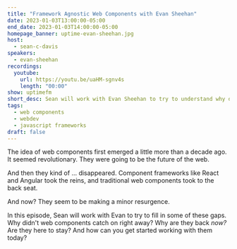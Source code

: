 ```yaml
---
title: "Framework Agnostic Web Components with Evan Sheehan"
date: 2023-01-03T13:00:00-05:00
end_date: 2023-01-03T14:00:00-05:00
homepage_banner: uptime-evan-sheehan.jpg
host:
  - sean-c-davis
speakers:
  - evan-sheehan
recordings:
  youtube:
    url: https://youtu.be/uaHM-sgnv4s
    length: "00:00"
show: uptimefm
short_desc: Sean will work with Evan Sheehan to try to understand why didn't web components catch on right away? Why are they back _now?_ Are they here to stay? And how can you get started working with them today?
tags:
  - web components
  - webdev
  - javascript frameworks
draft: false
---
```


The idea of web components first emerged a little more than a decade ago. It seemed revolutionary. They were going to be the future of the web.

And then they kind of … disappeared. Component frameworks like React and Angular took the reins, and traditional web components took to the back seat.

And now? They seem to be making a minor resurgence.

In this episode, Sean will work with Evan to try to fill in some of these gaps. Why didn't web components catch on right away? Why are they back _now?_ Are they here to stay? And how can you get started working with them today?
